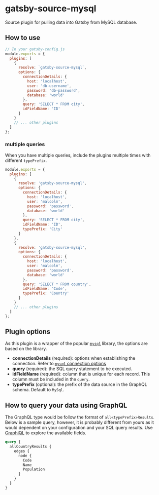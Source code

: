 # gatsby-source-mysql

Source plugin for pulling data into Gatsby from MySQL database.

## How to use

```javascript
// In your gatsby-config.js
module.exports = {
  plugins: [
    {
      resolve: `gatsby-source-mysql`,
      options: {
        connectionDetails: {
          host: 'localhost',
          user: 'db-username',
          password: 'db-password',
          database: 'world'
        },
        query: 'SELECT * FROM city',
        idFieldName: 'ID'
      }
    }
    // ... other plugins
  ]
};
```

### multiple queries

When you have multiple queries, include the plugins multiple times with different `typePrefix`.

```javascript
module.exports = {
  plugins: [
    {
      resolve: 'gatsby-source-mysql',
      options: {
        connectionDetails: {
          host: 'localhost',
          user: 'malcolm',
          password: 'password',
          database: 'world'
        },
        query: 'SELECT * FROM city',
        idFieldName: 'ID',
        typePrefix: 'City'
      }
    },
    {
      resolve: 'gatsby-source-mysql',
      options: {
        connectionDetails: {
          host: 'localhost',
          user: 'malcolm',
          password: 'password',
          database: 'world'
        },
        query: 'SELECT * FROM country',
        idFieldName: 'Code',
        typePrefix: 'Country'
      }
    }
    // ... other plugins
  ]
};
```

## Plugin options

As this plugin is a wrapper of the popular [`mysql`](https://www.npmjs.com/package/mysql) library, the options are based on the library.

- **connectionDetails** (required): options when establishing the connection. Refer to [`mysql` connection options](https://www.npmjs.com/package/mysql#connection-options)
- **query** (required): the SQL query statement to be executed.
- **idFieldName** (required): column that is unique for each record. This column must be included in the `query`.
- **typePrefix** (optional): the prefix of the data source in the GraphQL schema. Default to `MySql`.

## How to query your data using GraphQL

The GraphQL type would be follow the format of `all<typePrefix>Results`.
Below is a sample query, however, it is probably different from yours as it would dependent on your configuration and your SQL query results.
Use [GraphiQL](https://www.gatsbyjs.org/docs/introducing-graphiql/) to explore the available fields.

```graphql
query {
  allCountryResults {
    edges {
      node {
        Code
        Name
        Population
      }
    }
  }
}
```
